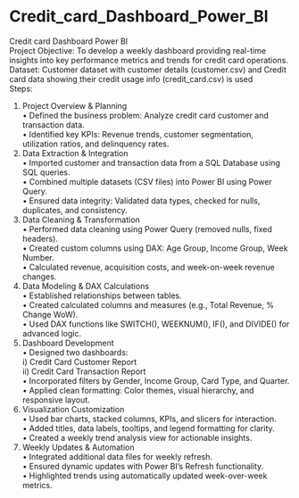 # Credit_card_Dashboard_Power_BI
Credit card Dashboard Power BI<br />
Project Objective: To develop a weekly dashboard providing real-time insights into key performance metrics and trends for credit card operations.<br />
Dataset: Customer dataset with customer details (customer.csv) and Credit card data showing their credit usage info (credit_card.csv) is used<br />
Steps:<br />
1.	Project Overview & Planning<br />
•	Defined the business problem: Analyze credit card customer and transaction data.<br />
•	Identified key KPIs: Revenue trends, customer segmentation, utilization ratios, and delinquency rates.<br />
2.	Data Extraction & Integration<br />
•	Imported customer and transaction data from a SQL Database using SQL queries.<br />
•	Combined multiple datasets (CSV files) into Power BI using Power Query.<br />
•	Ensured data integrity: Validated data types, checked for nulls, duplicates, and consistency.<br />
3.	 Data Cleaning & Transformation<br />
•	Performed data cleaning using Power Query (removed nulls, fixed headers).<br />
•	Created custom columns using DAX: Age Group, Income Group, Week Number.<br />
•	Calculated revenue, acquisition costs, and week-on-week revenue changes.<br />
4.	Data Modeling & DAX Calculations<br />
•	Established relationships between tables.<br />
•	Created calculated columns and measures (e.g., Total Revenue, % Change WoW).<br />
•	Used DAX functions like SWITCH(), WEEKNUM(), IF(), and DIVIDE() for advanced logic.<br />
5.	Dashboard Development<br />
•	Designed two dashboards:<br />
i)	Credit Card Customer Report<br />
ii)	Credit Card Transaction Report<br />
•	Incorporated filters by Gender, Income Group, Card Type, and Quarter.<br />
•	Applied clean formatting: Color themes, visual hierarchy, and responsive layout.<br />
6.	 Visualization Customization<br />
•	Used bar charts, stacked columns, KPIs, and slicers for interaction.<br />
•	Added titles, data labels, tooltips, and legend formatting for clarity.<br />
•	Created a weekly trend analysis view for actionable insights.<br />
7.	Weekly Updates & Automation<br />
•	Integrated additional data files for weekly refresh.<br />
•	Ensured dynamic updates with Power BI’s Refresh functionality.<br />
•	Highlighted trends using automatically updated week-over-week metrics.<br />


